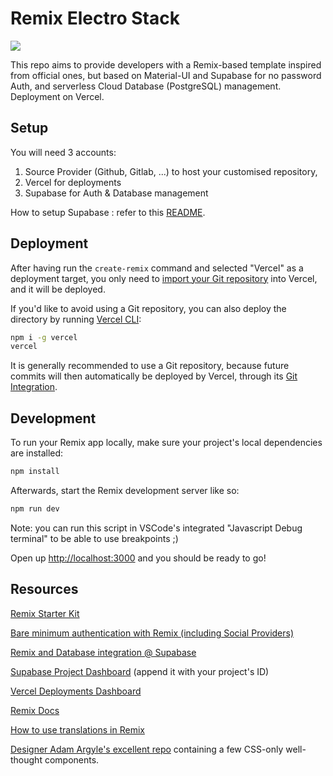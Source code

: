 # Remix Electro Stack

![](https://www.wallpaperup.com/uploads/wallpapers/2016/06/09/980773/a3a1170249387ca3657121777aba7041.jpg)

This repo aims to provide developers with a Remix-based template inspired from official ones, but based on Material-UI and Supabase for no password Auth, and serverless Cloud Database (PostgreSQL) management.
Deployment on Vercel.

## Setup

You will need 3 accounts:

1. Source Provider (Github, Gitlab, ...) to host your customised repository,
2. Vercel for deployments
3. Supabase for Auth & Database management

How to setup Supabase : refer to this [README](https://github.com/one-aalam/remix-starter-kit#how-to-setup-supabase-for-remix-starter-kit).

## Deployment

After having run the `create-remix` command and selected "Vercel" as a deployment target, you only need to [import your Git repository](https://vercel.com/new) into Vercel, and it will be deployed.

If you'd like to avoid using a Git repository, you can also deploy the directory by running [Vercel CLI](https://vercel.com/cli):

```sh
npm i -g vercel
vercel
```

It is generally recommended to use a Git repository, because future commits will then automatically be deployed by Vercel, through its [Git Integration](https://vercel.com/docs/concepts/git).

## Development

To run your Remix app locally, make sure your project's local dependencies are installed:

```sh
npm install
```

Afterwards, start the Remix development server like so:

```sh
npm run dev
```

Note: you can run this script in VSCode's integrated "Javascript Debug terminal" to be able to use breakpoints ;)

Open up [http://localhost:3000](http://localhost:3000) and you should be ready to go!

## Resources

[Remix Starter Kit](https://github.com/one-aalam/remix-starter-kit)

[Bare minimum authentication with Remix (including Social Providers)](https://github.com/arpitdalal/remix-supabase-auth)

[Remix and Database integration @ Supabase](https://dev.to/codegino/remix-and-supabase-integration-cci#preface)

[Supabase Project Dashboard](https://app.supabase.io/project) (append it with your project's ID)

[Vercel Deployments Dashboard](https://vercel.com/sharlaan/electro-stack/deployments)

[Remix Docs](https://remix.run/docs)

[How to use translations in Remix](https://dev.to/adrai/how-to-internationalize-a-remix-application-2bep)

[Designer Adam Argyle's excellent repo](https://github.com/argyleink/gui-challenges) containing a few CSS-only well-thought components.
